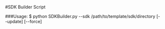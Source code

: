 #SDK Builder Script

###Usage:
	$ python SDKBuilder.py --sdk /path/to/template/sdk/directory [--update] [--force]


